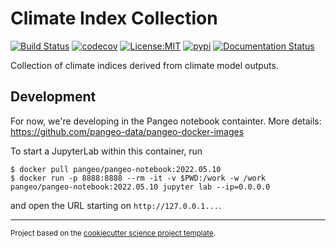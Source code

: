 # Climate Index Collection

[![Build Status](https://github.com/MarcoLandtHayen/climate_index_collection/workflows/Tests/badge.svg)](https://github.com/MarcoLandtHayen/climate_index_collection/actions)
[![codecov](https://codecov.io/gh/MarcoLandtHayen/climate_index_collection/branch/main/graph/badge.svg)](https://codecov.io/gh/MarcoLandtHayen/climate_index_collection)
[![License:MIT](https://img.shields.io/badge/License-MIT-lightgray.svg?style=flt-square)](https://opensource.org/licenses/MIT)
[![pypi](https://img.shields.io/pypi/v/climate_index_collection.svg)](https://pypi.org/project/climate_index_collection)
[![Documentation Status](https://readthedocs.org/projects/climate_index_collection/badge/?version=latest)](https://climate_index_collection.readthedocs.io/en/latest/?badge=latest)


Collection of climate indices derived from climate model outputs.


## Development

For now, we're developing in the Pangeo notebook containter. More details: https://github.com/pangeo-data/pangeo-docker-images

To start a JupyterLab within this container, run
```shell
$ docker pull pangeo/pangeo-notebook:2022.05.10
$ docker run -p 8888:8888 --rm -it -v $PWD:/work -w /work pangeo/pangeo-notebook:2022.05.10 jupyter lab --ip=0.0.0.0
```
and open the URL starting on `http://127.0.0.1...`.

--------

<p><small>Project based on the <a target="_blank" href="https://github.com/jbusecke/cookiecutter-science-project">cookiecutter science project template</a>.</small></p>
